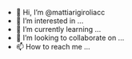 - 👋 Hi, I’m @mattiarigiroliacc
- 👀 I’m interested in ...
- 🌱 I’m currently learning ...
- 💞️ I’m looking to collaborate on ...
- 📫 How to reach me ...

<!---
mattiarigiroliacc/mattiarigiroliacc is a ✨ special ✨ repository because its `README.md` (this file) appears on your GitHub profile.
You can click the Preview link to take a look at your changes.
--->
